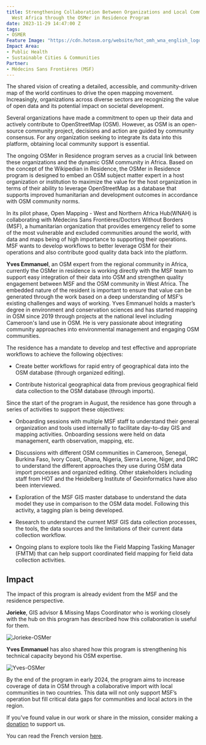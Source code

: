 ```yaml
---
title: Strengthening Collaboration Between Organizations and Local Communities in
  West Africa through the OSMer in Residence Program
date: 2023-11-29 14:47:00 Z
tags:
- OSMER
Feature Image: "https://cdn.hotosm.org/website/hot_omh_wna_english_logo_rev_colour_with_tagline-1-2240x1115.png"
Impact Area:
- Public Health
- Sustainable Cities & Communities
Partner:
- Médecins Sans Frontières (MSF)
---
```


The shared vision of creating a detailed, accessible, and community-driven map of the world continues to drive the open mapping movement. Increasingly, organizations across diverse sectors are recognizing the value of open data and its potential impact on societal development.

Several organizations have made a commitment to open up their data and actively contribute to OpenStreetMap (OSM). However, as OSM is an open-source community project, decisions and action are guided by community consensus. For any organization seeking to integrate its data into this platform, obtaining local community support is essential.

The ongoing OSMer in Residence program serves as a crucial link between these organizations and the dynamic OSM community in Africa. Based on the concept of the Wikipedian in Residence, the OSMer in Residence program is designed to embed an OSM subject matter expert in a host organization or institution to maximize the value for the host organization in terms of their ability to leverage OpenStreetMap as a database that supports improved humanitarian and development outcomes in accordance with OSM community norms.

In its pilot phase, Open Mapping - West and Northern Africa Hub(WNAH) is collaborating with Médecins Sans Frontières/Doctors Without Borders (MSF), a humanitarian organization that provides emergency relief to some of the most vulnerable and excluded communities around the world, with data and maps being of high importance to supporting their operations. MSF wants to develop workflows to better leverage OSM for their operations and also contribute good quality data back into the platform.

**Yves Emmanuel**, an OSM expert from the regional community in Africa, currently the OSMer in residence is working directly with the MSF team to support easy integration of their data into OSM and strengthen quality engagement between MSF and the OSM community in West Africa. The embedded nature of the resident is important to ensure that value can be generated through the work based on a deep understanding of MSF’s existing challenges and ways of working. Yves Emmanuel holds a master’s degree in environment and conservation sciences and has started mapping in OSM since 2019 through projects at the national level including Cameroon's land use in OSM. He is very passionate about integrating community approaches into environmental management and engaging OSM communities.

The residence has a mandate to develop and test effective and appropriate workflows to achieve the following objectives:

* Create better workflows for rapid entry of geographical data into the OSM database (through organized editing).

* Contribute historical geographical data from previous geographical field data collection to the OSM database (through imports).

Since the start of the program in August, the residence has gone through a series of activities to support these objectives:

* Onboarding sessions with multiple MSF staff to understand their general organization and tools used internally to facilitate day-to-day GIS and mapping activities. Onboarding sessions were held on data management, earth observation, mapping, etc.

* Discussions with different OSM communities in Cameroon, Senegal, Burkina Faso, Ivory Coast, Ghana, Nigeria, Sierra Leone, Niger, and DRC to understand the different approaches they use during OSM data import processes and organized editing. Other stakeholders including staff from HOT and the Heidelberg Institute of Geoinformatics have also been interviewed.

* Exploration of the MSF GIS master database to understand the data model they use in comparison to the OSM data model. Following this activity, a tagging plan is being developed.

* Research to understand the current MSF GIS data collection processes, the tools, the data sources and the limitations of their current data collection workflow.

* Ongoing plans to explore tools like the Field Mapping Tasking Manager (FMTM) that can help support coordinated field mapping for field data collection activities.


## Impact

The impact of this program is already evident from the MSF and the residence perspective.

**Jorieke**, GIS advisor & Missing Maps Coordinator who is working closely with the hub on this program has described how this collaboration is useful for them.

![Jorieke-OSMer](https://cdn.hotosm.org/website/OSMer1.png)

**Yves Emmanuel** has also shared how this program is strengthening his technical capacity beyond his OSM expertise.

![Yves-OSMer](https://cdn.hotosm.org/website/OSMer2.png)

By the end of the program in early 2024, the program aims to increase coverage of data in OSM through a collaborative import with local communities in two countries. This data will not only support MSF’s operation but fill critical data gaps for communities and local actors in the region.

If you've found value in our work or share in the mission, consider making a [donation](https://www.hotosm.org/hubs/open-mapping-hub-west-and-northern-africa/donate/) to support us.

You can read the French version [here](https://www.hotosm.org/projects/osmer-in-residence-fr/).